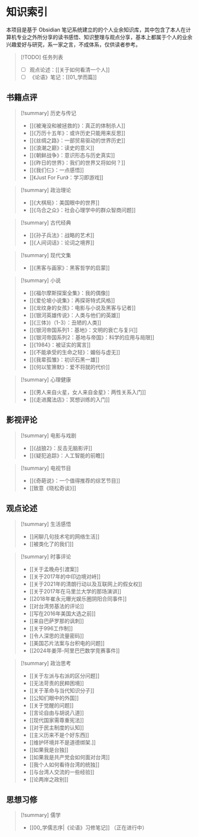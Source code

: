 # 知识索引

本项目是基于 Obsidian 笔记系统建立的的个人业余知识库，其中包含了本人在计算机专业之外所分享的读书感悟、知识整理与观点分享，基本上都属于个人的业余兴趣爱好与研究，系一家之言，不成体系，仅供读者参考。


> [!TODO] 任务列表
> - [ ] 观点论述：[[关于如何看清一个人]]
> - [ ] 《论语》笔记：[[01_学而篇]]

## 书籍点评

> [!summary] 历史与传记
> - [[《被淹没和被拯救的》：真正的体制杀人]]
> - [[《万历十五年》：或许历史只能用来反思]]
> - [[《丝绸之路》：一部贸易驱动的世界历史]]
> - [[《浪潮之巅》：读史的意义]]
> - [[《朝鲜战争》：意识形态与历史真实]]
> - [[《昨日的世界》：我们的世界又将如何？]]
> - [[《我们仨》：一点感悟]]
> - [[《Just For Fun》：学习即游戏]]

> [!summary] 政治理论
>  - [[《大棋局》：美国眼中的世界]]
>  - [[《乌合之众》：社会心理学中的群众智商问题]]

> [!summary] 古代经典
> - [[《孙子兵法》：战略的艺术]]
> - [[《人间词话》：论词之境界]]

> [!summary] 现代文集
> - [[《黑客与画家》：黑客哲学的启蒙]]

> [!summary] 小说
> - [[《福尔摩斯探案全集》：我的偶像]]
> - [[《爱伦坡小说集》：再探哥特式风格]]
> - [[《龙纹身的女孩》：电影与小说及黑客与记者]]
> - [[《银河英雄传说》：人类与他们的英雄]]
> - [[《三体》)（1-3）：丑陋的人类]]
> - [[《银河帝国系列1：基地》：文明的衰亡与复兴]]
> - [[《银河帝国系列2：基地与帝国》：科学的应用与局限]]
> - [[《1984》：被证实的寓言]]
> - [[《不能承受的生命之轻》：媚俗与虚无]]
> - [[《我辈孤雏》：初识石黑一雄]]
> - [[《何以笙箫默》：爱不将就的代价]]

> [!summary] 心理健康 
>   - [[《男人来自火星，女人来自金星》：两性关系入门]]
>   - [[《走进魔法店》：冥想训练的入门]]

## 影视评论

> [!summary] 电影与戏剧
> - [[《战狼2》：反击无脑影评]]
> - [[《疑犯追踪》：人工智能的前瞻]]

> [!summary] 电视节目
> - [[《奇葩说》：一个值得推荐的综艺节目]]
> - [[致意《晓松奇谈》]]


## 观点论述

> [!summary] 生活感悟
> - [[闲聊几句技术宅的网络生活]]
> - [[被类化了的我们]]

> [!summary] 时事评论
> - [[关于孟晚舟引渡案]]
> - [[关于2017年的中印边境对峙]]
> - [[关于2021年的清朗行动以及互联网上的假女权]]
> - [[关于2017年在马里兰大学的那场演讲]]
> - [[2018年崔永元曝光娱乐圈阴阳合同事件]]
> - [[对台湾劳基法的评论]]
> - [[写在2016年美国大选之前]]
> - [[来自巴萨罗那的讽刺]]
> - [[关于996工作制]]
> - [[令人深思的流量密码]]
> - [[美国芯片法案与台积电的问题]]
> - [[2024年姜萍-阿里巴巴数学竞赛事件]]

> [!summary] 政治思考
> - [[关于左派与右派的区分问题]]
> - [[无法苛责的民粹困境]]
> - [[关于革命与当代知识分子]]
> - [[公知们眼中的外国]]
> - [[关于觉醒的问题]]
> - [[言论自由与胡说八道]]
> - [[现代国家需尊重宪法]]
> - [[对于民主制度的认知]]
> - [[主义历来不是个好东西]]
> - [[维护环境并不是道德绑架.]]
> - [[如果我是台独]]
> - [[如果我是共产党会如何面对台湾]]
> - [[我个人如何看待台湾的统独]]
> - [[与台湾人交流的一些经验]]
> - [[论两岸之政别]]

## 思想习修

> [!summary] 儒学
> - [[00_学儒志序|《论语》习修笔记]] （正在进行中）
